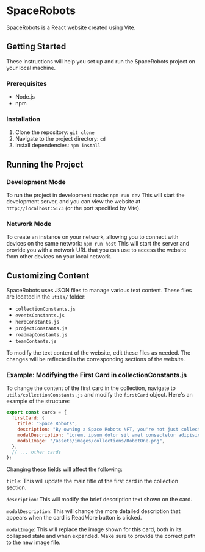# SpaceRobots
SpaceRobots is a React website created using Vite.
## Getting Started
These instructions will help you set up and run the SpaceRobots project on your local machine.
### Prerequisites
- Node.js 
- npm
### Installation
1. Clone the repository:
   `git clone`
3. Navigate to the project directory:
   `cd`
5. Install dependencies:
   `npm install`
## Running the Project
### Development Mode
To run the project in development mode: 
`npm run dev`
This will start the development server, and you can view the website at `http://localhost:5173` (or the port specified by Vite).
### Network Mode
To create an instance on your network, allowing you to connect with devices on the same network: 
`npm run host`
This will start the server and provide you with a network URL that you can use to access the website from other devices on your local network.
## Customizing Content
SpaceRobots uses JSON files to manage various text content. These files are located in the `utils/` folder:
- `collectionConstants.js`
- `eventsConstants.js`
- `heroConstants.js`
- `projectConstants.js`
- `roadmapConstants.js`
- `teamContants.js`
  
To modify the text content of the website, edit these files as needed. The changes will be reflected in the corresponding sections of the website.
### Example: Modifying the First Card in collectionConstants.js
To change the content of the first card in the collection, navigate to `utils/collectionConstants.js` and modify the `firstCard` object. Here's an example of the structure:
```javascript
export const cards = {
  firstCard: {
    title: "Space Robots",
    description: "By owning a Space Robots NFT, you're not just collecting a unique digital asset, but also investing in the future of space exploration.",
    modalDescription: "Lorem, ipsum dolor sit amet consectetur adipisicing elit. Ab id et culpa quibusdam, exercitationem consequatur vitae. Ipsum nobis deserunt veritatis natus iste. Accusamus nam voluptates, magnam minus aspernatur eius est.Rem aliquam, accusantium ex consequatur cum excepturi modi quam nemo quos aliquid quas odit voluptatum esse qui nulla earum possimus?",
    modalImage: "/assets/images/collections/RobotOne.png",
  },
  // ... other cards
};
```

Changing these fields will affect the following:

`title`: This will update the main title of the first card in the collection section.

`description`: This will modify the brief description text shown on the card.

`modalDescription`: This will change the more detailed description that appears when the card is ReadMore button is clicked.

`modalImage`: This will replace the image shown for this card, both in its collapsed state and when expanded. Make sure to provide the correct path to the new image file.
